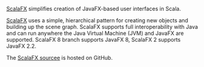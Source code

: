 [ScalaFX](http://scalafx.org) simplifies creation of JavaFX-based user interfaces in Scala. 

[ScalaFX](http://scalafx.org) uses a simple, hierarchical pattern for creating new objects and building up the scene graph. ScalaFX supports full interoperability with Java and can run anywhere the Java Virtual Machine (JVM) and JavaFX are supported.
ScalaFX 8 branch supports JavaFX 8, ScalaFX 2 supports JavaFX 2.2. 

The [ScalaFX sourcee](https://github.com/scalafx/scalafx) is hosted on GitHub.
